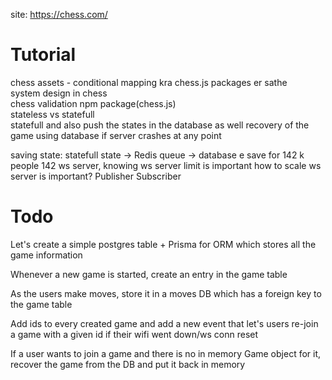 site: https://chess.com/

# Tutorial
chess assets - conditional mapping kra chess.js packages er sathe    
system design in chess  
chess validation npm package(chess.js)  
stateless vs statefull  
statefull and also push the states in the database as well
recovery of the game using database if server crashes at any point
 
saving state: statefull state -> Redis queue -> database e save
for 142 k people 142 ws server, knowing ws server limit is important
how to scale ws server is important? Publisher Subscriber


# Todo 
Let's create a simple postgres table + Prisma for ORM which stores all the game information

Whenever a new game is started, create an entry in the game table

As the users make moves, store it in a moves DB which has a foreign key to the game table

Add ids to every created game and add a new event that let's users re-join a game with a given id if their wifi went down/ws conn reset

If a user wants to join a game and there is no in memory Game object for it, recover the game from the DB and put it back in memory
